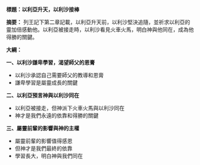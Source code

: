 **標題：以利亞升天，以利沙接棒**

**摘要：**
列王記下第二章記載，以利亞升天前，以利沙堅決追隨，並祈求以利亞的靈加倍感動他。以利亞被接走時，以利沙看見火車火馬，明白神與他同在，成為他得勝的關鍵。

**大綱：**

**一、以利沙謙卑學習，渴望師父的恩膏**
* 以利沙承認自己需要師父的教導和恩膏
* 謙卑學習是屬靈成長的關鍵

**二、以利亞預言神與以利沙同在**
* 以利亞被接走，但神派下火車火馬與以利沙同在
* 神才是我們永遠的依靠和得勝的關鍵

**三、屬靈前輩的影響與神的主權**
* 屬靈前輩的影響值得感恩
* 但神才是我們最終的依靠
* 學習長大，明白神與我們同在